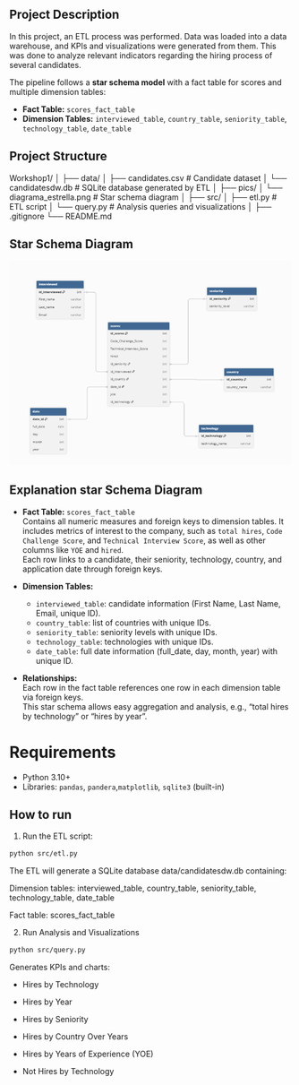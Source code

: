 ## Project Description

In this project, an ETL process was performed. Data was loaded into a data warehouse, and KPIs and visualizations were generated from them.
This was done to analyze relevant indicators regarding the hiring process of several candidates.

The pipeline follows a **star schema model** with a fact table for scores and multiple dimension tables:  
- **Fact Table:** `scores_fact_table`  
- **Dimension Tables:** `interviewed_table`, `country_table`, `seniority_table`, `technology_table`, `date_table`

## Project Structure
Workshop1/
│
├── data/
│ ├── candidates.csv # Candidate dataset
│ └── candidatesdw.db # SQLite database generated by ETL
│
├── pics/
│ └── diagrama_estrella.png # Star schema diagram
│
├── src/
│ ├── etl.py # ETL script
│ └── query.py # Analysis queries and visualizations
│
├── .gitignore
└── README.md

## Star Schema Diagram

![Star Schema](pics/diagrama_estrella.png)

## Explanation star Schema Diagram

- **Fact Table:** `scores_fact_table`  
  Contains all numeric measures and foreign keys to dimension tables. It includes metrics of interest to the company, such as `total hires`, `Code Challenge Score`, and `Technical Interview Score`, as well as other columns like `YOE` and `hired`.  
  Each row links to a candidate, their seniority, technology, country, and application date through foreign keys.

- **Dimension Tables:**  
  - `interviewed_table`: candidate information (First Name, Last Name, Email, unique ID).  
  - `country_table`: list of countries with unique IDs.  
  - `seniority_table`: seniority levels with unique IDs.  
  - `technology_table`: technologies with unique IDs.  
  - `date_table`: full date information (full_date, day, month, year) with unique ID.

- **Relationships:**  
  Each row in the fact table references one row in each dimension table via foreign keys.  
  This star schema allows easy aggregation and analysis, e.g., “total hires by technology” or “hires by year”.



# Requirements

- Python 3.10+  
- Libraries: `pandas`, `pandera`,`matplotlib`, `sqlite3` (built-in)

## How to run

1. Run the ETL script:

```bash
python src/etl.py 
```

The ETL will generate a SQLite database data/candidatesdw.db containing:

Dimension tables: interviewed_table, country_table, seniority_table, technology_table, date_table

Fact table: scores_fact_table

2. Run Analysis and Visualizations

```bash
python src/query.py
```

Generates KPIs and charts:

- Hires by Technology

- Hires by Year

- Hires by Seniority

- Hires by Country Over Years

- Hires by Years of Experience (YOE)

- Not Hires by Technology

